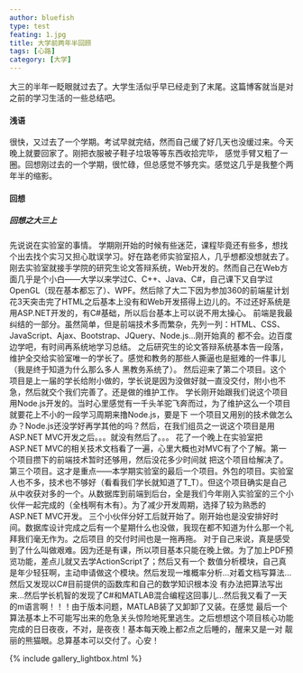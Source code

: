 ```yaml
---
author: bluefish
type: test
feating: 1.jpg
title: 大学前两年半回顾
tags: [心路]
category: [大学]
---
```

大三的半年一眨眼就过去了。大学生活似乎早已经走到了末尾。这篇博客就当是对之前的学习生活的一些总结吧。
<br>


#### 浅语
   很快，又过去了一个学期。考试早就完结，然而自己缓了好几天也没缓过来。今天晚上就要回家了。刚把衣服被子鞋子垃圾等等东西收拾完毕，
感觉手臂又粗了一圈。回想刚过去的一个学期，很忙碌，但总感觉不够充实。感觉这几乎是我整个两年半的缩影。

#### 回想

 ##### 回想之大三上
   先说说在实验室的事情。
   学期刚开始的时候有些迷茫，课程毕竟还有些多，想找个出去找个实习又担心耽误学习。好在路老师实验室招人，几乎想都没想就去了。
   刚去实验室就接手学院的研究生论文答辩系统，Web开发的。然而自己在Web方面几乎是个小白——大学以来学过C、C++、Java、C#，自己课下又自学过
OpenGL（现在基本都忘了）、WPF。然后除了大二下因为参加360的前端星计划花3天突击完了HTML之后基本上没有和Web开发搭得上边儿的。不过还好系统是
用ASP.NET开发的，有C#基础，所以后台基本上可以说不用太操心。
   前端是我最纠结的一部分。虽然简单，但是前端技术多而繁杂，先列一列：HTML、CSS、JavaScript、Ajax、Bootstrap、JQuery、Node.js...刚开始真的
都不会。边百度边学吧，有时间再系统地学习总结。
   之后研究生的论文答辩系统基本告一段落，维护全交给实验室唯一的学长了。感觉和教务的那些人撕逼也是挺难的一件事儿（我是终于知道为什么那么多人
黑教务系统了）。
   然后迎来了第二个项目。这个项目是上一届的学长给附小做的，学长说是因为没做好就一直没交付，附小也不急，然后就交个我们完善了。还是做的维护工作。
学长刚开始跟我们说这个项目用Node.js开发的。当时心里感觉有一千头羊驼飞奔而过，为了维护这么一个项目就要花上不小的一段学习周期来撸Node.js，要是下
一个项目又用别的技术做怎么办？Node.js还没学好再学其他的吗？然后，在我们组员之一说这个项目是用ASP.NET MVC开发之后。。。就没有然后了。。。
   花了一个晚上在实验室把ASP.NET MVC的相关技术文档看了一遍，心里大概也对MVC有了个了解。第一个项目攒下的前端技术暂时还够用，然后没花多少时间就
把这个项目给解决了。
   第三个项目。这才是重点——本学期实验室的最后一个项目。外包的项目。实验室人也不多，技术也不够好（看看我们学长就知道了T_T）。但这个项目确实是自己
从中收获对多的一个。从数据库到前端到后台，全是我们今年刚入实验室的三个小伙伴一起完成的（全栈啊有木有）。为了减少开发周期，选择了较为熟悉的ASP.NET
 MVC开发。
   三个小伙伴分好工后就开始了。刚开始也是没安排好时间。数据库设计完成之后有一个星期什么也没做，我现在都不知道为什么那一个礼拜我们毫无作为。之后项目
的交付时间也是一拖再拖。
   对于自己来说，真是感受到了什么叫做艰难。因为还是有课，所以项目基本只能在晚上做。为了加上PDF预览功能，差点儿就又去学ActionScript了；然后又有一个
数值分析模块，自己真是年少轻狂啊，主动申请做这个模块。然后发现一堆概率分析...对着文档写算法...然后又发现以C#目前提供的函数库和自己的数学知识根本没
有办法把算法写出来...然后学长机智的发现了C#和MATLAB混合编程这回事儿...然后我又看了一天的m语言啊！！！由于版本问题，MATLAB装了又卸卸了又装。在感觉
最后一个算法基本上不可能写出来的危急关头惊险地死里逃生。之后想想这个项目核心功能完成的日日夜夜，不对，是夜夜！基本每天晚上都2点之后睡的，醒来又是一对
靓丽的熊猫眼。总算基本可以交付了。心安！

{% include gallery_lightbox.html %}